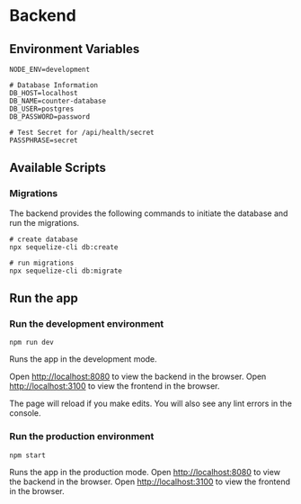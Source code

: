 # Backend

## Environment Variables

```
NODE_ENV=development

# Database Information
DB_HOST=localhost
DB_NAME=counter-database
DB_USER=postgres
DB_PASSWORD=password

# Test Secret for /api/health/secret
PASSPHRASE=secret
```

## Available Scripts

### Migrations

The backend provides the following commands to initiate the database and run the migrations.

```
# create database
npx sequelize-cli db:create

# run migrations
npx sequelize-cli db:migrate
```

## Run the app 

### Run the development environment 

`npm run dev`

Runs the app in the development mode.

Open [http://localhost:8080](http://localhost:8080) to view the backend in the browser.
Open [http://localhost:3100](http://localhost:3100) to view the frontend in the browser.

The page will reload if you make edits. You will also see any lint errors in the console.

### Run the production environment 

`npm start`

Runs the app in the production mode.
Open [http://localhost:8080](http://localhost:8080) to view the backend in the browser.
Open [http://localhost:3100](http://localhost:3100) to view the frontend in the browser.

